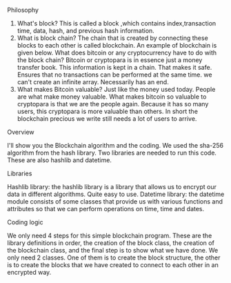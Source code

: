Philosophy

1.	What's block?
This is called a block ,which contains index,transaction time, data, hash, and previous hash information.
2.	What is block chain?
The chain that is created by connecting these blocks to each other is called blockchain. An example of blockchain is given below.
  What does bitcoin or any cryptocurrency have to do with the block chain?
Bitcoin or cryptopara is in essence just a money transfer book. This information is kept in a chain. That makes it safe. Ensures that no transactions can be performed at the same time. we can't create an infinite array. Necessarily has an end.
3.	What makes Bitcoin valuable?
Just like the money used today. People are what make money valuable. What makes bitcoin so valuable to cryptopara is that we are the people again. Because it has so many users, this cryptopara is more valuable than others. In short the blockchain precious we write still needs a lot of users to arrive.

Overview

I'll show you the Blockchain algorithm and the coding. We used the sha-256 algorithm from the hash library. Two libraries are needed to run this code. These are also hashlib and datetime.

Libraries

Hashlib library: the hashlib library is a library that allows us to encrypt our data in different algorithms. Quite easy to use.
Datetime library: the datetime module consists of some classes that provide us with various functions and attributes so that we can perform operations on time, time and dates.


Coding logic

We only need 4 steps for this simple blockchain program. These are the library definitions in order, the creation of the block class, the creation of the blockchain class, and the final step is to show what we have done.
We only need 2 classes. One of them is to create the block structure, the other is to create the blocks that we have created to connect to each other in an encrypted way.
